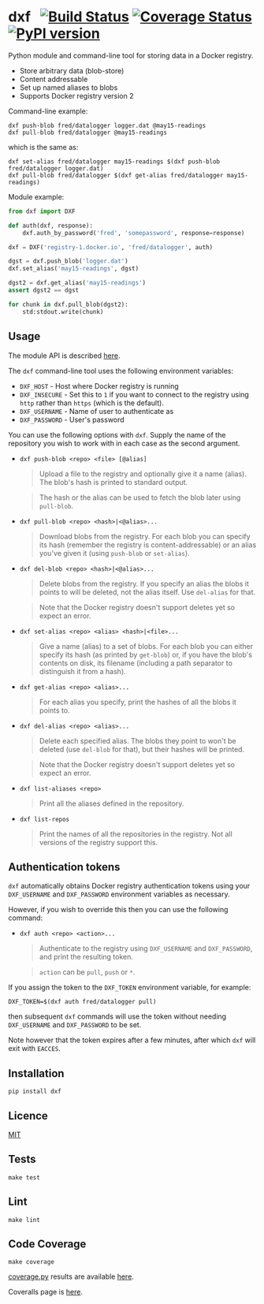 # dxf&nbsp;&nbsp;&nbsp;[![Build Status](https://travis-ci.org/davedoesdev/dxf.png)](https://travis-ci.org/davedoesdev/dxf) [![Coverage Status](https://coveralls.io/repos/davedoesdev/dxf/badge.png?branch=master)](https://coveralls.io/r/davedoesdev/dxf?branch=master) [![PyPI version](https://badge.fury.io/py/python_dxf.png)](http://badge.fury.io/py/python_dxf)

Python module and command-line tool for storing data in a Docker registry.

- Store arbitrary data (blob-store)
- Content addressable
- Set up named aliases to blobs
- Supports Docker registry version 2

Command-line example:

```shell
dxf push-blob fred/datalogger logger.dat @may15-readings
dxf pull-blob fred/datalogger @may15-readings
```

which is the same as:

```shell
dxf set-alias fred/datalogger may15-readings $(dxf push-blob fred/datalogger logger.dat)
dxf pull-blob fred/datalogger $(dxf get-alias fred/datalogger may15-readings)
```

Module example:

```python
from dxf import DXF

def auth(dxf, response):
    dxf.auth_by_password('fred', 'somepassword', response=response)

dxf = DXF('registry-1.docker.io', 'fred/datalogger', auth)

dgst = dxf.push_blob('logger.dat')
dxf.set_alias('may15-readings', dgst)

dgst2 = dxf.get_alias('may15-readings')
assert dgst2 == dgst

for chunk in dxf.pull_blob(dgst2):
    std:stdout.write(chunk)
```

## Usage

The module API is described [here](http://rawgit.davedoesdev.com/davedoesdev/dxf/master/docs/_build/html/index.html).

The `dxf` command-line tool uses the following environment variables:

- `DXF_HOST` - Host where Docker registry is running
- `DXF_INSECURE` - Set this to `1` if you want to connect to the registry using
   `http` rather than `https` (which is the default).
- `DXF_USERNAME` - Name of user to authenticate as
- `DXF_PASSWORD` - User's password

You can use the following options with `dxf`. Supply the name of the repository
you wish to work with in each case as the second argument.

-   `dxf push-blob <repo> <file> [@alias]`

    > Upload a file to the registry and optionally give it a name (alias).
    > The blob's hash is printed to standard output.

    > The hash or the alias can be used to fetch the blob later using
    > `pull-blob`.

-   `dxf pull-blob <repo> <hash>|<@alias>...`

    > Download blobs from the registry. For each blob you can specify its hash
    > (remember the registry is content-addressable) or an alias you've given it
    > (using `push-blob` or `set-alias`).

-   `dxf del-blob <repo> <hash>|<@alias>...`

    > Delete blobs from the registry. If you specify an alias the blobs it
    > points to will be deleted, not the alias itself. Use `del-alias` for that.

    > Note that the Docker registry doesn't support deletes yet so expect an
    > error.

-   `dxf set-alias <repo> <alias> <hash>|<file>...`

    > Give a name (alias) to a set of blobs. For each blob you can either
    > specify its hash (as printed by `get-blob`) or, if you have the blob's
    > contents on disk, its filename (including a path separator to
    > distinguish it from a hash).

-   `dxf get-alias <repo> <alias>...`

    > For each alias you specify, print the hashes of all the blobs it points
    > to.

-   `dxf del-alias <repo> <alias>...`

    > Delete each specified alias. The blobs they point to won't be deleted
    > (use `del-blob` for that), but their hashes will be printed.

    > Note that the Docker registry doesn't support deletes yet so expect an
    > error.

-   `dxf list-aliases <repo>`

    > Print all the aliases defined in the repository.

-   `dxf list-repos`

    > Print the names of all the repositories in the registry. Not all versions
    > of the registry support this.

## Authentication tokens

`dxf` automatically obtains Docker registry authentication tokens using your
`DXF_USERNAME` and `DXF_PASSWORD` environment variables as necessary.

However, if you wish to override this then you can use the following command:

-   `dxf auth <repo> <action>...`

    > Authenticate to the registry using `DXF_USERNAME` and `DXF_PASSWORD`,
    > and print the resulting token.

    > `action` can be `pull`, `push` or `*`.

If you assign the token to the `DXF_TOKEN` environment variable, for example:

`DXF_TOKEN=$(dxf auth fred/datalogger pull)`

then subsequent `dxf` commands will use the token without needing
`DXF_USERNAME` and `DXF_PASSWORD` to be set.

Note however that the token expires after a few minutes, after which `dxf` will
exit with `EACCES`.

## Installation

```shell
pip install dxf
```

## Licence

[MIT](https://raw.github.com/davedoesdev/dxf/master/LICENCE)

## Tests

```shell
make test
```

## Lint

```shell
make lint
```

## Code Coverage

```shell
make coverage
```

[coverage.py](http://nedbatchelder.com/code/coverage/) results are available [here](http://rawgit.davedoesdev.com/davedoesdev/dxf/master/coverage/html/index.html).

Coveralls page is [here](https://coveralls.io/r/davedoesdev/dxf).
